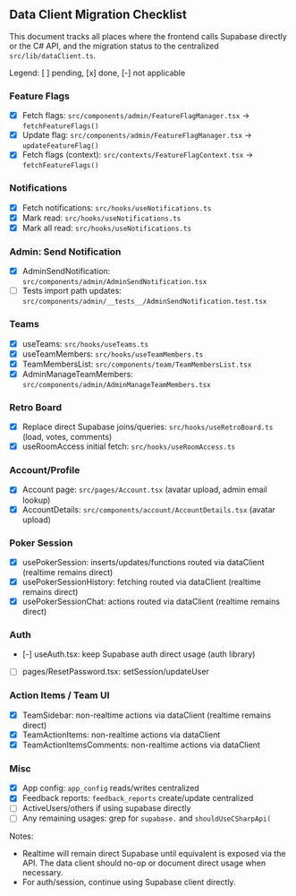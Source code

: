 ## Data Client Migration Checklist

This document tracks all places where the frontend calls Supabase directly or the C# API, and the migration status to the centralized `src/lib/dataClient.ts`.

Legend: [ ] pending, [x] done, [-] not applicable

### Feature Flags
- [x] Fetch flags: `src/components/admin/FeatureFlagManager.tsx` → `fetchFeatureFlags()`
- [x] Update flag: `src/components/admin/FeatureFlagManager.tsx` → `updateFeatureFlag()`
- [x] Fetch flags (context): `src/contexts/FeatureFlagContext.tsx` → `fetchFeatureFlags()`

### Notifications
- [x] Fetch notifications: `src/hooks/useNotifications.ts`
- [x] Mark read: `src/hooks/useNotifications.ts`
- [x] Mark all read: `src/hooks/useNotifications.ts`

### Admin: Send Notification
- [x] AdminSendNotification: `src/components/admin/AdminSendNotification.tsx`
- [ ] Tests import path updates: `src/components/admin/__tests__/AdminSendNotification.test.tsx`

### Teams
- [x] useTeams: `src/hooks/useTeams.ts`
- [x] useTeamMembers: `src/hooks/useTeamMembers.ts`
- [x] TeamMembersList: `src/components/team/TeamMembersList.tsx`
- [x] AdminManageTeamMembers: `src/components/admin/AdminManageTeamMembers.tsx`

### Retro Board
- [x] Replace direct Supabase joins/queries: `src/hooks/useRetroBoard.ts` (load, votes, comments)
- [x] useRoomAccess initial fetch: `src/hooks/useRoomAccess.ts`

### Account/Profile
- [x] Account page: `src/pages/Account.tsx` (avatar upload, admin email lookup)
- [x] AccountDetails: `src/components/account/AccountDetails.tsx` (avatar upload)

### Poker Session
- [x] usePokerSession: inserts/updates/functions routed via dataClient (realtime remains direct)
- [x] usePokerSessionHistory: fetching routed via dataClient (realtime remains direct)
- [x] usePokerSessionChat: actions routed via dataClient (realtime remains direct)

### Auth
- [-] useAuth.tsx: keep Supabase auth direct usage (auth library)
- [ ] pages/ResetPassword.tsx: setSession/updateUser

### Action Items / Team UI
- [x] TeamSidebar: non-realtime actions via dataClient (realtime remains direct)
- [x] TeamActionItems: non-realtime actions via dataClient
- [x] TeamActionItemsComments: non-realtime actions via dataClient

### Misc
- [x] App config: `app_config` reads/writes centralized
- [x] Feedback reports: `feedback_reports` create/update centralized
- [ ] ActiveUsers/others if using supabase directly
- [ ] Any remaining usages: grep for `supabase.` and `shouldUseCSharpApi(`

Notes:
- Realtime will remain direct Supabase until equivalent is exposed via the API. The data client should no-op or document direct usage when necessary.
- For auth/session, continue using Supabase client directly.


